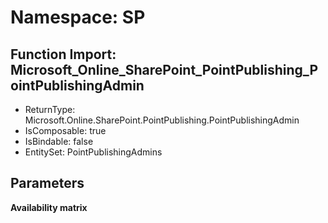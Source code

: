 # Namespace: SP

## Function Import: Microsoft_Online_SharePoint_PointPublishing_PointPublishingAdmin

- ReturnType: Microsoft.Online.SharePoint.PointPublishing.PointPublishingAdmin
- IsComposable: true
- IsBindable: false
- EntitySet: PointPublishingAdmins

## Parameters

**Availability matrix**

